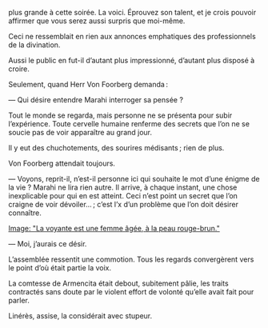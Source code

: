 plus grande à cette soirée. La voici. Éprouvez son talent, et je crois pouvoir affirmer que vous serez aussi surpris que moi-même.

Ceci ne ressemblait en rien aux annonces emphatiques des professionnels de la divination.

Aussi le public en fut-il d’autant plus impressionné, d’autant plus disposé
à croire.

Seulement, quand Herr Von Foorberg demanda :

— Qui désire entendre Marahi interroger sa pensée ?

Tout le monde se regarda, mais personne ne se présenta pour subir
l’expérience. Toute cervelle humaine renferme des secrets que l’on ne se soucie pas de voir apparaître au grand jour.

Il y eut des chuchotements, des sourires médisants ; rien de plus.

Von Foorberg attendait toujours.

— Voyons, reprit-il, n’est-il personne ici qui souhaite le mot d’une énigme de la vie ? Marahi ne lira rien autre. Il arrive, à chaque instant, une chose inexplicable pour qui en est atteint. Ceci n’est point un secret que l’on craigne de voir dévoiler… ; c’est l’x d’un problème que l’on doit désirer connaître.

[Image: "La voyante est une femme âgée, à la peau rouge-brun."](../images/1-page-068.JPG)

— Moi, j’aurais ce désir.

L’assemblée ressentit une commotion. Tous les regards convergèrent vers le point d’où était partie la voix.

La comtesse de Armencita était debout, subitement pâlie, les traits contractés sans doute par le violent effort de volonté qu’elle avait fait pour parler.

Linérès, assise, la considérait avec stupeur.
